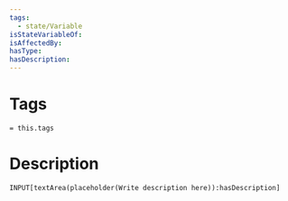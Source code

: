 ```yaml
---
tags:
  - state/Variable
isStateVariableOf:
isAffectedBy:
hasType:
hasDescription:
---
```

# Tags
`= this.tags`

# Description
```meta-bind
INPUT[textArea(placeholder(Write description here)):hasDescription]
```